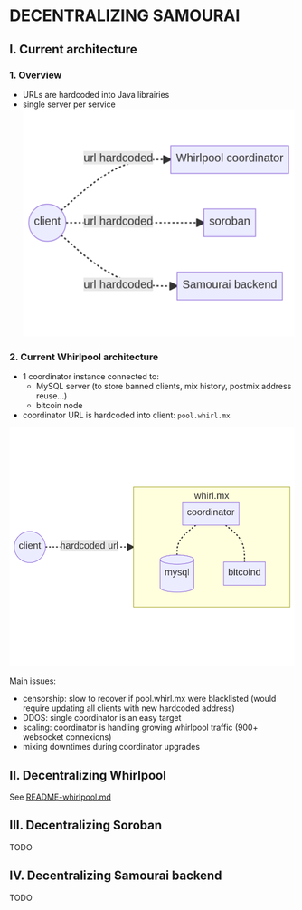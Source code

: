 # DECENTRALIZING SAMOURAI


## I. Current architecture

### 1. Overview
- URLs are hardcoded into Java librairies
- single server per service
![](charts/current-architecture-global.png)


### 2. Current Whirlpool architecture
- 1 coordinator instance connected to:
    * MySQL server (to store banned clients, mix history, postmix address reuse...)
    * bitcoin node
- coordinator URL is hardcoded into client: `pool.whirl.mx`

![](charts/current-architecture.png)


Main issues:
- censorship: slow to recover if pool.whirl.mx were blacklisted (would require updating all clients with new hardcoded address)
- DDOS: single coordinator is an easy target
- scaling: coordinator is handling growing whirlpool traffic (900+ websocket connexions)
- mixing downtimes during coordinator upgrades


## II. Decentralizing Whirlpool
See [README-whirlpool.md](README-whirlpool.md)


## III. Decentralizing Soroban
TODO


## IV. Decentralizing Samourai backend
TODO